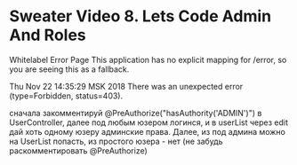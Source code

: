 # Sweater Video 8. Lets Code Admin And Roles

Whitelabel Error Page
This application has no explicit mapping for /error, so you are seeing this as a fallback.

Thu Nov 22 14:35:29 MSK 2018
There was an unexpected error (type=Forbidden, status=403).


сначала закомментируй @PreAuthorize("hasAuthority('ADMIN')") в UserController, далее под любым юзером логинся, и в userList через edit дай хоть одному юзеру админские права. Далее, из под админа можно на UserList попасть, из простого юзера - нет (не забудь раскомментировать @PreAuthorize)
